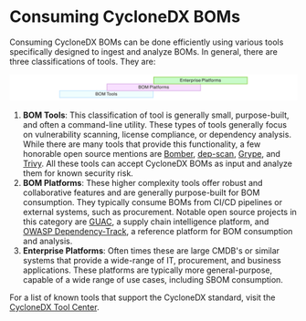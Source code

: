 # Consuming CycloneDX BOMs
Consuming CycloneDX BOMs can be done efficiently using various tools specifically designed to ingest and analyze BOMs.
In general, there are three classifications of tools. They are:

![BOM Tool Ladder](images/bom-tool-ladder.svg)

1. **BOM Tools**: This classification of tool is generally small, purpose-built, and often a command-line utility. These types of tools generally focus on vulnerability scanning, license compliance, or dependency analysis. While there are many tools that provide this functionality, a few honorable open source mentions are [Bomber](https://github.com/devops-kung-fu/bomber), [dep-scan](https://github.com/AppThreat/dep-scan), [Grype](https://github.com/anchore/grype), and [Trivy](https://trivy.dev/). All these tools can accept CycloneDX BOMs as input and analyze them for known security risk.
2. **BOM Platforms**: These higher complexity tools offer robust and collaborative features and are generally purpose-built for BOM consumption. They typically consume BOMs from CI/CD pipelines or external systems, such as procurement. Notable open source projects in this category are [GUAC](https://guac.sh/), a supply chain intelligence platform, and [OWASP Dependency-Track](https://dependencytrack.org/), a reference platform for BOM consumption and analysis.
3. **Enterprise Platforms**: Often times these are large CMDB's or similar systems that provide a wide-range of IT, procurement, and business applications. These platforms are typically more general-purpose, capable of a wide range of use cases, including SBOM consumption.

For a list of known tools that support the CycloneDX standard, visit the [CycloneDX Tool Center](https://cyclonedx.org/tool-center/).

<div style="page-break-after: always; visibility: hidden">
\newpage
</div>